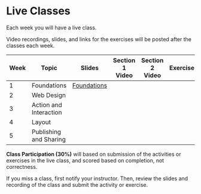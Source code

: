 # Live Classes

Each week you will have a live class. 

Video recordings, slides, and links for the exercises will be posted after the classes each week.

| Week | Topic                  |  Slides     | Section 1 Video | Section 2 Video | Exercise  | Link |
|------|------------------------|-------------|-----------------|-----------------|-----------|------|
| 1    | Foundations            |[Foundations][week 1]   |                 |                 |           |      |
| 2    | Web Design             |             |                 |                 |           |      |
| 3    | Action and Interaction |             |                 |                 |           |      |
| 4    | Layout                 |             |                 |                 |           |      |
| 5    | Publishing and Sharing |             |                 |                 |           |      |


**Class Participation (30%)** will based on submission of the activities or 
exercises in the live class, and scored based on completion, not correctness.

If you miss a class, first notify your instructor. Then, review the slides and 
recording of the class and submit the activity or exercise.

[week 1]: https://docs.google.com/presentation/d/1qbgAhQwj_Uiv4ZHzNYVgq0xplYpN3BR4hAliNlF5mTo/edit?usp=sharing
